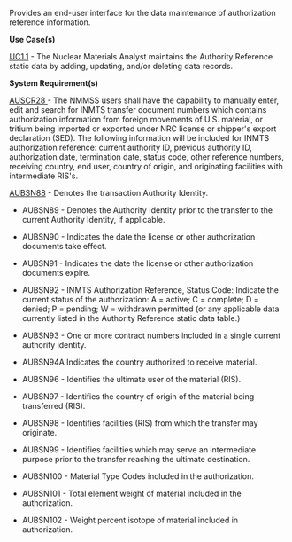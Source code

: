 Provides an end-user interface for the data maintenance of authorization reference information.

**Use Case(s)**

<a href="https://dev.azure.com/Link-Technologies/NMMSS%20Requirements/_workitems/edit/10/" target="_blank">UC1.1</a> - The Nuclear Materials Analyst maintains the Authority Reference static data by adding, updating, and/or deleting data records.

**System Requirement(s)**

<a href="https://dev.azure.com/Link-Technologies/NMMSS%20Requirements/_workitems/edit/373/" target="_blank">AUSCR28 </a> - The NMMSS users shall have the capability to manually enter, edit and search for INMTS transfer document numbers which contains authorization information from foreign movements of U.S. material, or tritium being imported or exported under NRC license or shipper's export declaration (SED). The following information will be included for INMTS authorization reference: current authority ID, previous authority ID, authorization date, termination date, status code, other reference numbers, receiving country, end user, country of origin, and originating facilities with intermediate RIS's.

<a href="https://dev.azure.com/Link-Technologies/NMMSS%20Requirements/_workitems/edit/374/" target="_blank">AUBSN88</a> - Denotes the transaction Authority Identity.



- AUBSN89 - Denotes the Authority Identity prior to the transfer to the current Authority Identity, if applicable.

- AUBSN90 - Indicates the date the license or other authorization documents take effect.

- AUBSN91 - Indicates the date the license or other authorization documents expire.

- AUBSN92 - INMTS Authorization Reference, Status Code: Indicate the current status of the authorization: A = active; C = complete; D = denied; P = pending; W = withdrawn permitted (or any applicable data currently listed in the Authority Reference static data table.)

- AUBSN93 - One or more contract numbers included in a single current authority identity.

- AUBSN94A Indicates the country authorized to receive material.

- AUBSN96 - Identifies the ultimate user of the material (RIS).

- AUBSN97 - Identifies the country of origin of the material being transferred (RIS).

- AUBSN98 - Identifies facilities (RIS) from which the transfer may originate.

- AUBSN99 - Identifies facilities which may serve an intermediate purpose prior to the transfer reaching the ultimate destination.

- AUBSN100 - Material Type Codes included in the authorization.

- AUBSN101 - Total element weight of material included in the authorization.

- AUBSN102 - Weight percent isotope of material included in authorization.